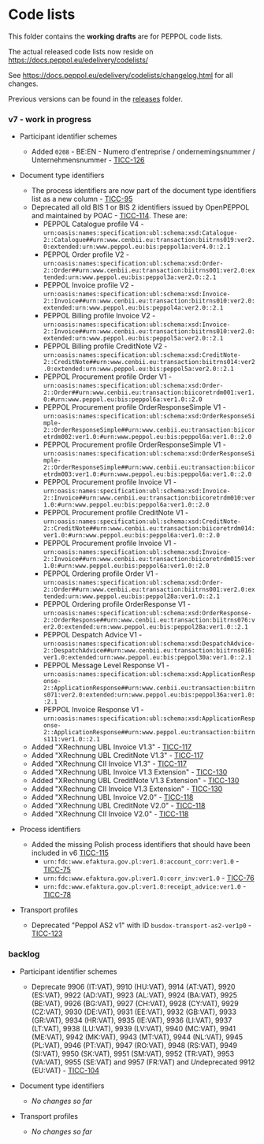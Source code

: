 # Code lists

This folder contains the **working drafts** are for PEPPOL code lists.

The actual released code lists now reside on https://docs.peppol.eu/edelivery/codelists/

See https://docs.peppol.eu/edelivery/codelists/changelog.html for all changes.

Previous versions can be found in the [releases](https://github.com/OpenPEPPOL/documentation/tree/master/Code%20Lists/releases) folder.

### v7 - work in progress

* Participant identifier schemes
    * Added `0208` - BE:EN - Numero d'entreprise / ondernemingsnummer / Unternehmensnummer - [TICC-126](https://openpeppol.atlassian.net/browse/TICC-126)

* Document type identifiers
    * The process identifiers are now part of the document type identifiers list as a new column - [TICC-95](https://openpeppol.atlassian.net/browse/TICC-95)
    * Deprecated all old BIS 1 or BIS 2 identifiers issued by OpenPEPPOL and maintained by POAC - [TICC-114](https://openpeppol.atlassian.net/browse/TICC-114). These are:
        * PEPPOL Catalogue profile V4 - `urn:oasis:names:specification:ubl:schema:xsd:Catalogue-2::Catalogue##urn:www.cenbii.eu:transaction:biitrns019:ver2.0:extended:urn:www.peppol.eu:bis:peppol1a:ver4.0::2.1`
        * PEPPOL Order profile V2 - `urn:oasis:names:specification:ubl:schema:xsd:Order-2::Order##urn:www.cenbii.eu:transaction:biitrns001:ver2.0:extended:urn:www.peppol.eu:bis:peppol3a:ver2.0::2.1`
        * PEPPOL Invoice profile V2 - `urn:oasis:names:specification:ubl:schema:xsd:Invoice-2::Invoice##urn:www.cenbii.eu:transaction:biitrns010:ver2.0:extended:urn:www.peppol.eu:bis:peppol4a:ver2.0::2.1`
        * PEPPOL Billing profile Invoice V2 - `urn:oasis:names:specification:ubl:schema:xsd:Invoice-2::Invoice##urn:www.cenbii.eu:transaction:biitrns010:ver2.0:extended:urn:www.peppol.eu:bis:peppol5a:ver2.0::2.1`
        * PEPPOL Billing profile CreditNote V2 - `urn:oasis:names:specification:ubl:schema:xsd:CreditNote-2::CreditNote##urn:www.cenbii.eu:transaction:biitrns014:ver2.0:extended:urn:www.peppol.eu:bis:peppol5a:ver2.0::2.1`
        * PEPPOL Procurement profile Order V1 - `urn:oasis:names:specification:ubl:schema:xsd:Order-2::Order##urn:www.cenbii.eu:transaction:biicoretrdm001:ver1.0:#urn:www.peppol.eu:bis:peppol6a:ver1.0::2.0`
        * PEPPOL Procurement profile OrderResponseSimple V1 - `urn:oasis:names:specification:ubl:schema:xsd:OrderResponseSimple-2::OrderResponseSimple##urn:www.cenbii.eu:transaction:biicoretrdm002:ver1.0:#urn:www.peppol.eu:bis:peppol6a:ver1.0::2.0`
        * PEPPOL Procurement profile OrderResponseSimple V1 - `urn:oasis:names:specification:ubl:schema:xsd:OrderResponseSimple-2::OrderResponseSimple##urn:www.cenbii.eu:transaction:biicoretrdm003:ver1.0:#urn:www.peppol.eu:bis:peppol6a:ver1.0::2.0`
        * PEPPOL Procurement profile Invoice V1 - `urn:oasis:names:specification:ubl:schema:xsd:Invoice-2::Invoice##urn:www.cenbii.eu:transaction:biicoretrdm010:ver1.0:#urn:www.peppol.eu:bis:peppol6a:ver1.0::2.0`
        * PEPPOL Procurement profile CreditNote V1 - `urn:oasis:names:specification:ubl:schema:xsd:CreditNote-2::CreditNote##urn:www.cenbii.eu:transaction:biicoretrdm014:ver1.0:#urn:www.peppol.eu:bis:peppol6a:ver1.0::2.0`
        * PEPPOL Procurement profile Invoice V1 - `urn:oasis:names:specification:ubl:schema:xsd:Invoice-2::Invoice##urn:www.cenbii.eu:transaction:biicoretrdm015:ver1.0:#urn:www.peppol.eu:bis:peppol6a:ver1.0::2.0`
        * PEPPOL Ordering profile Order V1 - `urn:oasis:names:specification:ubl:schema:xsd:Order-2::Order##urn:www.cenbii.eu:transaction:biitrns001:ver2.0:extended:urn:www.peppol.eu:bis:peppol28a:ver1.0::2.1`
        * PEPPOL Ordering profile OrderResponse V1 - `urn:oasis:names:specification:ubl:schema:xsd:OrderResponse-2::OrderResponse##urn:www.cenbii.eu:transaction:biitrns076:ver2.0:extended:urn:www.peppol.eu:bis:peppol28a:ver1.0::2.1`
        * PEPPOL Despatch Advice V1 - `urn:oasis:names:specification:ubl:schema:xsd:DespatchAdvice-2::DespatchAdvice##urn:www.cenbii.eu:transaction:biitrns016:ver1.0:extended:urn:www.peppol.eu:bis:peppol30a:ver1.0::2.1`
        * PEPPOL Message Level Response V1 - `urn:oasis:names:specification:ubl:schema:xsd:ApplicationResponse-2::ApplicationResponse##urn:www.cenbii.eu:transaction:biitrns071:ver2.0:extended:urn:www.peppol.eu:bis:peppol36a:ver1.0::2.1`
        * PEPPOL Invoice Response V1 - `urn:oasis:names:specification:ubl:schema:xsd:ApplicationResponse-2::ApplicationResponse##urn:www.peppol.eu:transaction:biitrns111:ver1.0::2.1`
    * Added "XRechnung UBL Invoice V1.3" - [TICC-117](https://openpeppol.atlassian.net/browse/TICC-117)
    * Added "XRechnung UBL CreditNote V1.3" - [TICC-117](https://openpeppol.atlassian.net/browse/TICC-117)
    * Added "XRechnung CII Invoice V1.3" - [TICC-117](https://openpeppol.atlassian.net/browse/TICC-117)
    * Added "XRechnung UBL Invoice V1.3 Extension" - [TICC-130](https://openpeppol.atlassian.net/browse/TICC-130)
    * Added "XRechnung UBL CreditNote V1.3 Extension" - [TICC-130](https://openpeppol.atlassian.net/browse/TICC-130)
    * Added "XRechnung CII Invoice V1.3 Extension" - [TICC-130](https://openpeppol.atlassian.net/browse/TICC-130)
    * Added "XRechnung UBL Invoice V2.0" - [TICC-118](https://openpeppol.atlassian.net/browse/TICC-118)
    * Added "XRechnung UBL CreditNote V2.0" - [TICC-118](https://openpeppol.atlassian.net/browse/TICC-118)
    * Added "XRechnung CII Invoice V2.0" - [TICC-118](https://openpeppol.atlassian.net/browse/TICC-118)
    
* Process identifiers
    * Added the missing Polish process identifiers that should have been included in v6 [TICC-115](https://openpeppol.atlassian.net/browse/TICC-115)
        * `urn:fdc:www.efaktura.gov.pl:ver1.0:account_corr:ver1.0` - [TICC-75](https://openpeppol.atlassian.net/browse/TICC-75)
        * `urn:fdc:www.efaktura.gov.pl:ver1.0:corr_inv:ver1.0` - [TICC-76](https://openpeppol.atlassian.net/browse/TICC-76)
        * `urn:fdc:www.efaktura.gov.pl:ver1.0:receipt_advice:ver1.0` - [TICC-78](https://openpeppol.atlassian.net/browse/TICC-78)

* Transport profiles
    * Deprecated "Peppol AS2 v1" with ID `busdox-transport-as2-ver1p0` - [TICC-123](https://openpeppol.atlassian.net/browse/TICC-123)

### backlog

* Participant identifier schemes
    * Deprecate 9906 (IT:VAT), 9910 (HU:VAT), 9914 (AT:VAT), 9920 (ES:VAT), 9922 (AD:VAT), 9923 (AL:VAT), 9924 (BA:VAT), 9925 (BE:VAT), 9926 (BG:VAT), 9927 (CH:VAT), 9928 (CY:VAT), 9929 (CZ:VAT), 9930 (DE:VAT), 9931 (EE:VAT), 9932 (GB:VAT), 9933 (GR:VAT), 9934 (HR:VAT), 9935 (IE:VAT), 9936 (LI:VAT), 9937 (LT:VAT), 9938 (LU:VAT), 9939 (LV:VAT), 9940 (MC:VAT), 9941 (ME:VAT), 9942 (MK:VAT), 9943 (MT:VAT), 9944 (NL:VAT), 9945 (PL:VAT), 9946 (PT:VAT), 9947 (RO:VAT), 9948 (RS:VAT), 9949 (SI:VAT), 9950 (SK:VAT), 9951 (SM:VAT), 9952 (TR:VAT), 9953 (VA:VAT), 9955 (SE:VAT) and 9957 (FR:VAT) and *Un*deprecated 9912 (EU:VAT) - [TICC-104](https://openpeppol.atlassian.net/browse/TICC-104)

* Document type identifiers
    * *No changes so far*

* Transport profiles
    * *No changes so far*

